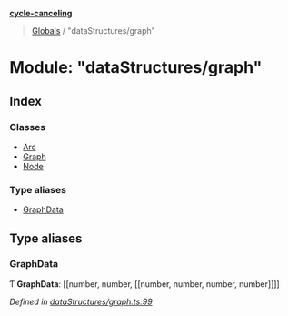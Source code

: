 **[cycle-canceling](../README.md)**

> [Globals](../globals.md) / "dataStructures/graph"

# Module: "dataStructures/graph"

## Index

### Classes

* [Arc](../classes/_datastructures_graph_.arc.md)
* [Graph](../classes/_datastructures_graph_.graph.md)
* [Node](../classes/_datastructures_graph_.node.md)

### Type aliases

* [GraphData](_datastructures_graph_.md#graphdata)

## Type aliases

### GraphData

Ƭ  **GraphData**: [[number, number, [[number, number, number, number]]]]

*Defined in [dataStructures/graph.ts:99](https://github.com/cedoor/cycle-canceling/blob/639af49/src/dataStructures/graph.ts#L99)*
